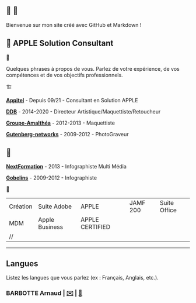 ## 🐙 🧇
Bienvenue sur mon site créé avec GitHub et Markdown !
##  APPLE Solution Consultant

👤

Quelques phrases à propos de vous. Parlez de votre expérience, de vos compétences et de vos objectifs professionnels.


🏗️

**[Appitel](https://www.appitel.fr)** - Depuis 09/21 - Consultant en Solution APPLE

**[DDB](https://www.ddb.fr)** - 2014-2020 - Directeur Artistique/Maquettiste/Retoucheur

**[Groupe-Amalthéa](https://www.groupe-amalthea.fr)** - 2012-2013 - Maquettiste

**[Gutenberg-networks](https://www.gutenberg.agency/)** - 2009-2012 - PhotoGraveur


## 🏫

**[NextFormation](https://nextformation.com/)** - 2013 - Infographiste Multi Média

**[Gobelins](https://www.gobelins.fr/)** - 2009-2012 - Infographiste


💼

|   |   |   |   |   |
|---|---|---|---|---|
| Création  |  Suite Adobe | APPLE  | JAMF 200  |  Suite Office |
| MDM  | Apple Business  |  APPLE CERTIFIED |   |   |
// |   |   |   |   |   |

---

## Langues

Listez les langues que vous parlez (ex : Français, Anglais, etc.).

### BARBOTTE Arnaud | [✉️](mailto:votremail@example.com) | [📱](sms:+33688225022)
